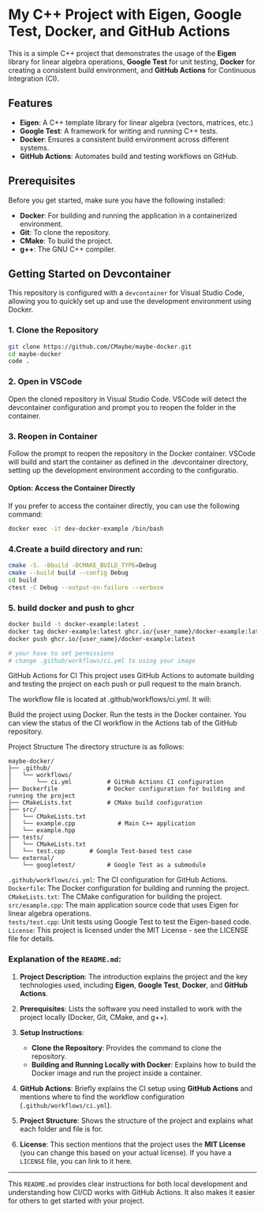 # My C++ Project with Eigen, Google Test, Docker, and GitHub Actions

This is a simple C++ project that demonstrates the usage of the **Eigen** library for linear algebra operations, **Google Test** for unit testing, **Docker** for creating a consistent build environment, and **GitHub Actions** for Continuous Integration (CI). 

## Features

- **Eigen**: A C++ template library for linear algebra (vectors, matrices, etc.)
- **Google Test**: A framework for writing and running C++ tests.
- **Docker**: Ensures a consistent build environment across different systems.
- **GitHub Actions**: Automates build and testing workflows on GitHub.

## Prerequisites

Before you get started, make sure you have the following installed:

- **Docker**: For building and running the application in a containerized environment.
- **Git**: To clone the repository.
- **CMake**: To build the project.
- **g++**: The GNU C++ compiler.

## Getting Started on Devcontainer
This repository is configured with a `devcontainer` for Visual Studio Code, allowing you to quickly set up and use the development environment using Docker.

### 1. Clone the Repository
```bash
git clone https://github.com/CMaybe/maybe-docker.git
cd maybe-docker
code .
```
### 2. Open in VSCode

Open the cloned repository in Visual Studio Code. VSCode will detect the devcontainer configuration and prompt you to reopen the folder in the container.

### 3. Reopen in Container

Follow the prompt to reopen the repository in the Docker container. VSCode will build and start the container as defined in the .devcontainer directory, setting up the development environment according to the configuratio.

#### Option: Access the Container Directly
If you prefer to access the container directly, you can use the following command:

```bash
docker exec -it dev-docker-example /bin/bash
```

### 4.Create a build directory and run:
```bash
cmake -S. -Bbuild -DCMAKE_BUILD_TYPE=Debug
cmake --build build --config Debug
cd build
ctest -C Debug --output-on-failure --verbose
```


### 5. build docker and push to ghcr
```bash
docker build -t docker-example:latest .
docker tag docker-example:latest ghcr.io/{user_name}/docker-example:latest
docker push ghcr.io/{user_name}/docker-example:latest

# your have to set permissions
# change .github/workflows/ci.yml to using your image
```

GitHub Actions for CI
This project uses GitHub Actions to automate building and testing the project on each push or pull request to the main branch.

The workflow file is located at .github/workflows/ci.yml. It will:

Build the project using Docker.
Run the tests in the Docker container.
You can view the status of the CI workflow in the Actions tab of the GitHub repository.

Project Structure
The directory structure is as follows:

```
maybe-docker/
├── .github/
│   └── workflows/
│       └── ci.yml          # GitHub Actions CI configuration
├── Dockerfile              # Docker configuration for building and running the project
├── CMakeLists.txt          # CMake build configuration
├── src/
│   └── CMakeLists.txt 
│   └── example.cpp            # Main C++ application
│   └── example.hpp
├── tests/
│   └── CMakeLists.txt 
│   └── test.cpp       # Google Test-based test case
└── external/
    └── googletest/         # Google Test as a submodule
```

`.github/workflows/ci.yml`: The CI configuration for GitHub Actions.
`Dockerfile`: The Docker configuration for building and running the project. \
`CMakeLists.txt`: The CMake configuration for building the project. \
`src/example.cpp`: The main application source code that uses Eigen for linear algebra operations. \
`tests/test.cpp`: Unit tests using Google Test to test the Eigen-based code. \
`License`: 
This project is licensed under the MIT License - see the LICENSE file for details.


### Explanation of the `README.md`:

1. **Project Description**: The introduction explains the project and the key technologies used, including **Eigen**, **Google Test**, **Docker**, and **GitHub Actions**.

2. **Prerequisites**: Lists the software you need installed to work with the project locally (Docker, Git, CMake, and g++).

3. **Setup Instructions**:
   - **Clone the Repository**: Provides the command to clone the repository.
   - **Building and Running Locally with Docker**: Explains how to build the Docker image and run the project inside a container.

4. **GitHub Actions**: Briefly explains the CI setup using **GitHub Actions** and mentions where to find the workflow configuration (`.github/workflows/ci.yml`).

5. **Project Structure**: Shows the structure of the project and explains what each folder and file is for.

6. **License**: This section mentions that the project uses the **MIT License** (you can change this based on your actual license). If you have a `LICENSE` file, you can link to it here.

---

This `README.md` provides clear instructions for both local development and understanding how CI/CD works with GitHub Actions. It also makes it easier for others to get started with your project.


